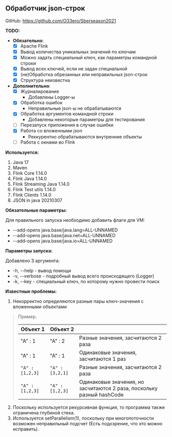 ## Обработчик json-строк

GitHub: https://github.com/O33ero/Sberseason2021

**TODO:**
- **Обязательно**:
  - [x] Apache Flink
  - [x] Вывод количества уникальных значений по ключам
  - [x] Можно задать специальный ключ, как параметры командной строки
  - [x] Вывод всех ключей, если не задан специальной
  - [x] (не)Обработка обрезанных или неправильных json-строк
  - [x] Структура неизвестна  

- **Дополнительно**:
  - [x] Журналирование   
    - Добавлены Logger-ы
  - [x] Обработка ошибок 
    - Неправильные json-ы не обрабатываются
  - [x] Обработка аргументов командной строки 
    - Добавлены некоторые параметры для тестирования
  - [ ] Перезапуск приложения в случае ошибки
  - [x] Работа со вложенными json 
    - Реккурентно обрабатываются внутренние объекты
  - [ ] Работа с окнами во Flink

**Используется:**
1. Java 17
2. Maven
3. Flink Core 1.14.0
4. Flink Java 1.14.0
5. Flink Streaming Java 1.14.0
6. Flink Test utils 1.14.0
7. Flink Clients 1.14.0
8. JSON in java 20210307

**Обязательные параметры:**

Для правильного запуска необходимо добавить флаги для VM:
- --add-opens java.base/java.lang=ALL-UNNAMED
- --add-opens java.base/java.net=ALL-UNNAMED
- --add-opens java.base/java.io=ALL-UNNAMED
  

**Параметры запуска:**

Добавлено 3 аргумента:
- -h, --help - вывод помощи
- -v, --verbose - подробный вывод всего происходящего (Logger)
- -k, --key <STRING> - специальный ключ, по которому нужно провести поиск

**Известные проблемы:**
1. Некорректно определяются разные пары ключ-значения с вложенными объектами
> Пример.
> 
>  | Объект 1 | Объект 2 |       |
>  |------------|------------|---------|
>  | "A" : 1  | "A" : 2  | Разные значения, засчитаются 2 раза |
>  | "A" : 1  | "A" : 1  | Одинаковые значения, засчитаются 1 раз |
>  | `"A" : [1,2,3]`| `"A" : [3,2,1]`| Разные значения, засчитаются 2 раза|
>  | `"A" : [1,2,3]`| `"A" : [1,2,3]`| Одинаковые значения, но засчитаются 2 раза, поскольку разный hashCode|
2. Поскольку используется рекурсивная функция, то программа также ограничена глубиной стека.
3. Используется setParallelism(1), поскольку при многопоточности возможен неправильный подсчет (Есть подозрение, что это можно исправить).
